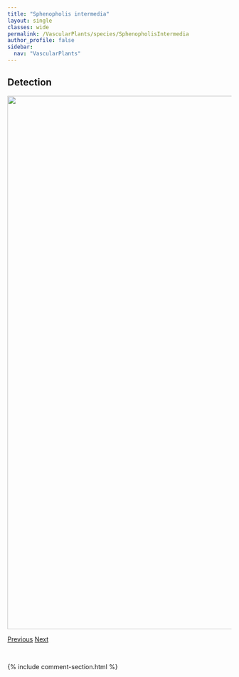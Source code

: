 ```yaml
---
title: "Sphenopholis intermedia"
layout: single
classes: wide
permalink: /VascularPlants/species/SphenopholisIntermedia
author_profile: false
sidebar:
  nav: "VascularPlants"
---
```


<h2>Detection</h2>

<a href="https://drive.google.com/uc?export=view&id=1eiLWAFmVYAQevVrhGSCI9SD0MXkYAAjV">
<img src="https://drive.google.com/uc?export=view&id=1eiLWAFmVYAQevVrhGSCI9SD0MXkYAAjV" height = "1200" width = "800">
</a>


<a href="/DevelopmentWebsite/VascularPlants/species/SphaeralceaCoccinea" class="pagination--pager" title="Sphaeralcea coccinea">Previous</a> <a href="/DevelopmentWebsite/VascularPlants/species/SphenopholisObtusata" class="pagination--pager" title="Sphenopholis obtusata">Next</a>

<p>&nbsp;</p>

{% include comment-section.html %}
